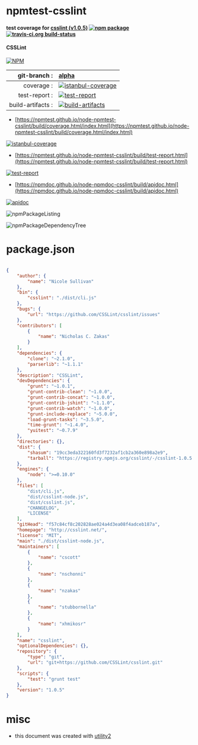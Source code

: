 # npmtest-csslint

#### test coverage for  [csslint (v1.0.5)](http://csslint.net/)  [![npm package](https://img.shields.io/npm/v/npmtest-csslint.svg?style=flat-square)](https://www.npmjs.org/package/npmtest-csslint) [![travis-ci.org build-status](https://api.travis-ci.org/npmtest/node-npmtest-csslint.svg)](https://travis-ci.org/npmtest/node-npmtest-csslint)

#### CSSLint

[![NPM](https://nodei.co/npm/csslint.png?downloads=true&downloadRank=true&stars=true)](https://www.npmjs.com/package/csslint)

| git-branch : | [alpha](https://github.com/npmtest/node-npmtest-csslint/tree/alpha)|
|--:|:--|
| coverage : | [![istanbul-coverage](https://npmtest.github.io/node-npmtest-csslint/build/coverage.badge.svg)](https://npmtest.github.io/node-npmtest-csslint/build/coverage.html/index.html)|
| test-report : | [![test-report](https://npmtest.github.io/node-npmtest-csslint/build/test-report.badge.svg)](https://npmtest.github.io/node-npmtest-csslint/build/test-report.html)|
| build-artifacts : | [![build-artifacts](https://npmtest.github.io/node-npmtest-csslint/glyphicons_144_folder_open.png)](https://github.com/npmtest/node-npmtest-csslint/tree/gh-pages/build)|

- [https://npmtest.github.io/node-npmtest-csslint/build/coverage.html/index.html](https://npmtest.github.io/node-npmtest-csslint/build/coverage.html/index.html)

[![istanbul-coverage](https://npmtest.github.io/node-npmtest-csslint/build/screenCapture.buildCi.browser.%252Ftmp%252Fbuild%252Fcoverage.lib.html.png)](https://npmtest.github.io/node-npmtest-csslint/build/coverage.html/index.html)

- [https://npmtest.github.io/node-npmtest-csslint/build/test-report.html](https://npmtest.github.io/node-npmtest-csslint/build/test-report.html)

[![test-report](https://npmtest.github.io/node-npmtest-csslint/build/screenCapture.buildCi.browser.%252Ftmp%252Fbuild%252Ftest-report.html.png)](https://npmtest.github.io/node-npmtest-csslint/build/test-report.html)

- [https://npmdoc.github.io/node-npmdoc-csslint/build/apidoc.html](https://npmdoc.github.io/node-npmdoc-csslint/build/apidoc.html)

[![apidoc](https://npmdoc.github.io/node-npmdoc-csslint/build/screenCapture.buildCi.browser.%252Ftmp%252Fbuild%252Fapidoc.html.png)](https://npmdoc.github.io/node-npmdoc-csslint/build/apidoc.html)

![npmPackageListing](https://npmtest.github.io/node-npmtest-csslint/build/screenCapture.npmPackageListing.svg)

![npmPackageDependencyTree](https://npmtest.github.io/node-npmtest-csslint/build/screenCapture.npmPackageDependencyTree.svg)



# package.json

```json

{
    "author": {
        "name": "Nicole Sullivan"
    },
    "bin": {
        "csslint": "./dist/cli.js"
    },
    "bugs": {
        "url": "https://github.com/CSSLint/csslint/issues"
    },
    "contributors": [
        {
            "name": "Nicholas C. Zakas"
        }
    ],
    "dependencies": {
        "clone": "~2.1.0",
        "parserlib": "~1.1.1"
    },
    "description": "CSSLint",
    "devDependencies": {
        "grunt": "~1.0.1",
        "grunt-contrib-clean": "~1.0.0",
        "grunt-contrib-concat": "~1.0.0",
        "grunt-contrib-jshint": "~1.1.0",
        "grunt-contrib-watch": "~1.0.0",
        "grunt-include-replace": "~5.0.0",
        "load-grunt-tasks": "~3.5.0",
        "time-grunt": "~1.4.0",
        "yuitest": "~0.7.9"
    },
    "directories": {},
    "dist": {
        "shasum": "19cc3eda322160fd3f7232af1cb2a360e898a2e9",
        "tarball": "https://registry.npmjs.org/csslint/-/csslint-1.0.5.tgz"
    },
    "engines": {
        "node": ">=0.10.0"
    },
    "files": [
        "dist/cli.js",
        "dist/csslint-node.js",
        "dist/csslint.js",
        "CHANGELOG",
        "LICENSE"
    ],
    "gitHead": "f57c84cf8c202828ae024a4d3ea08f4adceb187a",
    "homepage": "http://csslint.net/",
    "license": "MIT",
    "main": "./dist/csslint-node.js",
    "maintainers": [
        {
            "name": "cscott"
        },
        {
            "name": "nschonni"
        },
        {
            "name": "nzakas"
        },
        {
            "name": "stubbornella"
        },
        {
            "name": "xhmikosr"
        }
    ],
    "name": "csslint",
    "optionalDependencies": {},
    "repository": {
        "type": "git",
        "url": "git+https://github.com/CSSLint/csslint.git"
    },
    "scripts": {
        "test": "grunt test"
    },
    "version": "1.0.5"
}
```



# misc
- this document was created with [utility2](https://github.com/kaizhu256/node-utility2)
